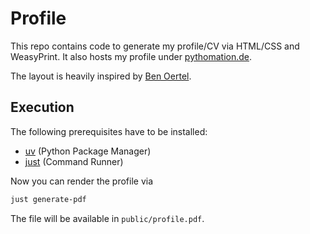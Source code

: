 # Profile

This repo contains code to generate my profile/CV via HTML/CSS and WeasyPrint.
It also hosts my profile under [pythomation.de](http://pythomation.de).

The layout is heavily inspired by [Ben Oertel](https://www.benoertel.com/).

## Execution

The following prerequisites have to be installed:

- [uv](https://docs.astral.sh/uv/getting-started/installation/) (Python Package Manager)
- [just](https://github.com/casey/just) (Command Runner)

Now you can render the profile via

```bash
just generate-pdf
```

The file will be available in `public/profile.pdf`.
